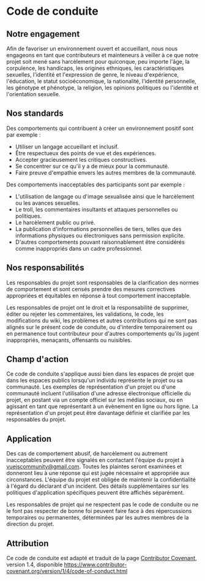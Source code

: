 # Code de conduite

## Notre engagement

Afin de favoriser un environnement ouvert et accueillant, nous nous engageons en tant que contributeurs et mainteneurs à veiller à ce que notre projet soit mené sans harcèlement pour quiconque, peu importe l'âge, la corpulence, les handicaps, les origines ethniques, les caractéristiques sexuelles, l'identité et l'expression de genre, le niveau d'expérience, l'éducation, le statut socioéconomique, la nationalité, l'identité personnelle, les génotype et phénotype, la religion, les opinions politiques ou l'identité et l'orientation sexuelle.

## Nos standards

Des comportements qui contribuent à créer un environnement positif sont par exemple :

- Utiliser un langage accueillant et inclusif.
- Être respectueux des points de vue et des expériences.
- Accepter gracieusement les critiques constructives.
- Se concentrer sur ce qu'il y a de mieux pour la communauté.
- Faire preuve d'empathie envers les autres membres de la communauté.

Des comportements inacceptables des participants sont par exemple :

- L'utilisation de langage ou d'image sexualisée ainsi que le harcèlement ou les avances sexuelles.
- Le troll, les commentaires insultants et attaques personnelles ou politiques.
- Le harcèlement public ou privé.
- La publication d'informations personnelles de tiers, telles que des informations physiques ou électroniques sans permission explicite.
- D'autres comportements pouvant raisonnablement être considérés comme inappropriés dans un cadre professionnel.

## Nos responsabilités

Les responsables du projet sont responsables de la clarification des normes de comportement et sont censés prendre des mesures correctives appropriées et équitables en réponse à tout comportement inacceptable.

Les responsables de projet ont le droit et la responsabilité de supprimer, éditer ou rejeter les commentaires, les validations, le code, les modifications du wiki, les problèmes et autres contributions qui ne sont pas alignés sur le présent code de conduite, ou d'interdire temporairement ou en permanence tout contributeur pour d'autres comportements qu'ils jugent inappropriés, menaçants, offensants ou nuisibles.

## Champ d'action

Ce code de conduite s'applique aussi bien dans les espaces de projet que dans les espaces publics lorsqu'un individu représente le projet ou sa communauté. Les exemples de représentation d'un projet ou d'une communauté incluent l'utilisation d'une adresse électronique officielle du projet, en postant via un compte officiel sur les médias sociaux, ou en agissant en tant que représentant à un évènement en ligne ou hors ligne. La représentation d'un projet peut être davantage définie et clarifiée par les responsables du projet.

## Application

Des cas de comportement abusif, de harcèlement ou autrement inacceptables peuvent être signalés en contactant l'équipe du projet à vuejscommunity@gmail.com. Toutes les plaintes seront examinées et donneront lieu à une réponse qui est jugée nécessaire et appropriée aux circonstances. L'équipe du projet est obligée de maintenir la confidentialité à l'égard du déclarant d'un incident. Des détails supplémentaires sur les politiques d'application spécifiques peuvent être affichés séparément.

Les responsables de projet qui ne respectent pas le code de conduite ou ne le font pas respecter de bonne foi peuvent faire face à des répercussions temporaires ou permanentes, déterminées par les autres membres de la direction du projet.

## Attribution

Ce code de conduite est adapté et traduit de la page [Contributor Covenant][homepage], version 1.4, disponible https://www.contributor-covenant.org/version/1/4/code-of-conduct.html

[homepage]: https://www.contributor-covenant.org
